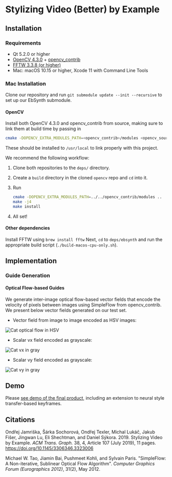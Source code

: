 # Stylizing Video (Better) by Example

## Installation

### Requirements

* Qt 5.2.0 or higher
* [OpenCV 4.3.0](https://github.com/opencv/opencv/tree/4.3.0) + [opencv_contrib](https://github.com/opencv/opencv_contrib)
* [FFTW 3.3.8 (or higher)](http://www.fftw.org/)
* Mac: macOS 10.15 or higher, Xcode 11 with Command Line Tools

### Mac Installation

Clone our repository and run `git submodule update --init --recursive` to set up our EbSynth submodule.

#### OpenCV

Install both OpenCV 4.3.0 and opencv_contrib from source, making sure to link them at build time by passing in

```sh
cmake -DOPENCV_EXTRA_MODULES_PATH=<opencv_contrib>/modules <opencv_source_directory>
```

These should be installed to `/usr/local` to link properly with this project.

We recommend the following workflow:

1. Clone both repositories to the `deps/` directory.
2. Create a `build` directory in the cloned `opencv` repo and `cd` into it.
3. Run 
    ```sh
    cmake -DOPENCV_EXTRA_MODULES_PATH=../../opencv_contrib/modules ..
    make -j4
    make install
    ```

4. All set!

#### Other dependencies

Install FFTW using `brew install fftw` Next, `cd` to `deps/ebsynth` and run the appropriate build script (`./build-macos-cpu-only.sh`).

## Implementation

### Guide Generation

#### Optical Flow-based Guides

We generate inter-image optical flow-based vector fields that encode the velocity of pixels
between images using SimpleFlow from opencv_contrib. We present below vector fields generated on our test set.

* Vector field from image to image encoded as HSV images:

![Cat optical flow in HSV](https://media.giphy.com/media/dxHtk041o3VlaS8NCL/giphy.gif)

* Scalar vx field encoded as grayscale:

![Cat vx in gray](https://media.giphy.com/media/mBeo1ENx26fvTFIr9H/giphy.gif)

* Scalar vy field encoded as grayscale:

![Cat vy in gray](https://media.giphy.com/media/mFl7l8vvtbO2cR3aw7/giphy.gif)

## Demo

Please [see demo of the final product](https://www.youtube.com/watch?v=77BxiVeDPSI), including an extension to neural style transfer-based keyframes.

## Citations

Ondřej Jamriška, Šárka Sochorová, Ondřej Texler, Michal Lukáč, Jakub Fišer, Jingwan Lu, Eli Shechtman, and Daniel Sýkora. 2019.
Stylizing Video by Example.
*ACM Trans. Graph.* 38, 4, Article 107 (July 2019), 11 pages. https://doi.org/10.1145/3306346.3323006

Michael W. Tao, Jiamin Bai, Pushmeet Kohli, and Sylvain Paris. "SimpleFlow: A Non-iterative, Sublinear Optical Flow Algorithm".
*Computer Graphics Forum (Eurographics 2012)*, 31(2), May 2012.
